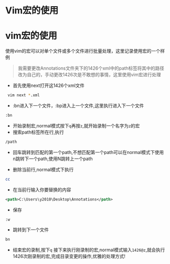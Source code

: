 # Vim宏的使用

# vim宏的使用
使用vim的宏可以对单个文件或多个文件进行批量处理，这里记录使用宏的一个样例
>我需要更改Annotations文件夹下的1426个xml中的path标签将其中的路径改为自己的，手动更改1426次是不敢想的事情，这里使用vim宏进行处理

- 首先使用next打开这1426个xml文件
```bash
 vim next *.xml
```

- :bn进入下一个文件，:bp进入上一个文件,这里执行进入下一个文件
```bash
:bn
```

- 开始录制宏,normal模式按下`q`再按`z`,就开始录制一个名字为`z`的宏
- 搜索path标签所在行,执行
```bash
/path
```
- 回车跳转到匹配的第一个path,不想匹配第一个path可以在normal模式下使用n跳转下一个path,使用N跳转上一个path

- 删除当前行,normal模式下执行
```bash
cc
```
- 在当前行输入你要替换的内容

```xml
<path>C:\Users\y2010\Desktop\Annotations</path>
```
- 保存
```bash
:w
```
- 跳转到下一个文件
```bash
bn
```
- 结束宏的录制,按下`q`
接下来执行刚录制的宏,normal模式输入`1426@z`,就会执行1426次刚录制的宏,完成目录变更的操作,优雅的处理方式!
